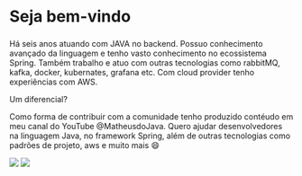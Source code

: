 # Seja bem-vindo

###

Há seis anos atuando com JAVA no backend. Possuo conhecimento avançado da linguagem e tenho vasto conhecimento no ecossistema Spring. Também trabalho e atuo com outras tecnologias como rabbitMQ, kafka, docker, kubernates, grafana etc. Com cloud provider tenho experiências com AWS.

Um diferencial?

Como forma de contribuir com a comunidade tenho produzido contéudo em meu canal do YouTube @MatheusdoJava. Quero ajudar desenvolvedores na linguagem Java, no framework Spring, além de outras tecnologias como padrões de projeto, aws e muito mais 😄
<br>

<a href="https://www.linkedin.com/in/matheuspieropan/"><img src="https://img.shields.io/badge/LinkedIn-0077B5?style=for-the-badge&logo=linkedin&logoColor=white"/></a>
<a href="https://www.youtube.com/channel/UCiVzRaWZeDg7WsybMLqXpcQ" target="_blank"><img src="https://img.shields.io/badge/YouTube-FF0000?style=for-the-badge&logo=youtube&logoColor=white" target="_blank"></a>
